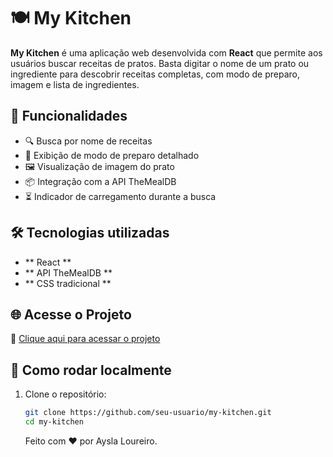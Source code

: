 # 🍽️ My Kitchen

**My Kitchen** é uma aplicação web desenvolvida com **React** que permite aos usuários buscar receitas de pratos. Basta digitar o nome de um prato ou ingrediente para descobrir receitas completas, com modo de preparo, imagem e lista de ingredientes.

## 🚀 Funcionalidades

- 🔍 Busca por nome de receitas
- 📃 Exibição de modo de preparo detalhado
- 🖼️ Visualização de imagem do prato
- 📦 Integração com a API TheMealDB
- ⏳ Indicador de carregamento durante a busca

## 🛠️ Tecnologias utilizadas

- ** React **
- ** API TheMealDB **
- ** CSS tradicional **

## 🌐 Acesse o Projeto

🔗 [Clique aqui para acessar o projeto](https://my-kitchen-blond.vercel.app/)

## 🧪 Como rodar localmente

1. Clone o repositório:

   ```bash
   git clone https://github.com/seu-usuario/my-kitchen.git
   cd my-kitchen
   ```

   Feito com ❤️ por Aysla Loureiro.
